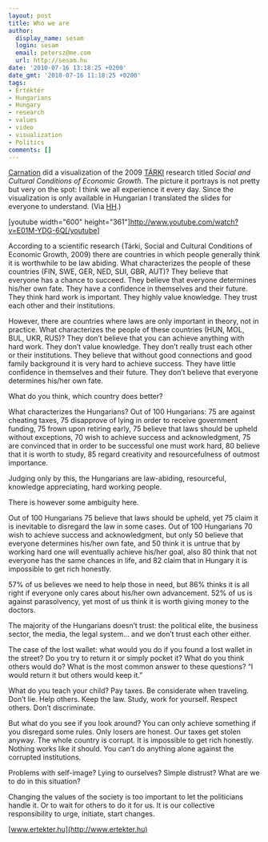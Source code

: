 ```yaml
---
layout: post
title: Who we are
author:
  display_name: sesam
  login: sesam
  email: petersz@me.com
  url: http://sesam.hu
date: '2010-07-16 13:18:25 +0200'
date_gmt: '2010-07-16 11:18:25 +0200'
tags:
- Értéktér
- Hungarians
- Hungary
- research
- values
- video
- visualization
- Politics
comments: []
---
```


[Carnation](http://carnation.hu) did a visualization of the 2009 [TÁRKI](http://www.tarki.hu/hu/research/gazdkult/kutatas.html) research titled _Social and Cultural Conditions of Economic Growth_. The picture it portrays is not pretty but very on the spot: I think we all experience it every day. Since the visualization is only available in Hungarian I translated the slides for everyone to understand. (Via [HH](http://hirbehozo.posterous.com/milyenek-a-magyarok).)

[youtube width="600" height="361"]http://www.youtube.com/watch?v=E01M-YDG-6Q[/youtube]

According to a scientific research (Tárki, Social and Cultural Conditions of Economic Growth, 2009) there are countries in which people generally think it is worthwhile to be law abiding. What characterizes the people of these countries (FIN, SWE, GER, NED, SUI, GBR, AUT)? They believe that everyone has a chance to succeed. They believe that everyone determines his/her own fate. They have a confidence in themselves and their future. They think hard work is important. They highly value knowledge. They trust each other and their institutions.

However, there are countries where laws are only important in theory, not in practice. What characterizes the people of these countries (HUN, MOL, BUL, UKR, RUS)? They don’t believe that you can achieve anything with hard work. They don’t value knowledge. They don’t really trust each other or their institutions. They believe that without good connections and good family background it is very hard to achieve success. They have little confidence in themselves and their future. They don’t believe that everyone determines his/her own fate.

What do you think, which country does better?

What characterizes the Hungarians? Out of 100 Hungarians: 75 are against cheating taxes, 75 disapprove of lying in order to receive government funding, 75 frown upon retiring early, 75 believe that laws should be upheld without exceptions, 70 wish to achieve success and acknowledgment, 75 are convinced that in order to be successful one must work hard, 80 believe that it is worth to study, 85 regard creativity and resourcefulness of outmost importance.

Judging only by this, the Hungarians are law-abiding, resourceful, knowledge appreciating, hard working people.

There is however some ambiguity here.

Out of 100 Hungarians 75 believe that laws should be upheld, yet 75 claim it is inevitable to disregard the law in some cases. Out of 100 Hungarians 70 wish to achieve success and acknowledgment, but only 50 believe that everyone determines his/her own fate, and 50 think it is untrue that by working hard one will eventually achieve his/her goal, also 80 think that not everyone has the same chances in life, and 82 claim that in Hungary it is impossible to get rich honestly.

57% of us believes we need to help those in need, but 86% thinks it is all right if everyone only cares about his/her own advancement. 52% of us is against parasolvency, yet most of us think it is worth giving money to the doctors.

The majority of the Hungarians doesn’t trust: the political elite, the business sector, the media, the legal system... and we don’t trust each other either.

The case of the lost wallet: what would you do if you found a lost wallet in the street? Do you try to return it or simply pocket it? What do you think others would do? What is the most common answer to these questions? “I would return it but others would keep it.”

What do you teach your child? Pay taxes. Be considerate when traveling. Don’t lie. Help others. Keep the law. Study, work for yourself. Respect others. Don’t discriminate.

But what do you see if you look around? You can only achieve something if you disregard some rules. Only losers are honest. Our taxes get stolen anyway. The whole country is corrupt. It is impossible to get rich honestly. Nothing works like it should. You can’t do anything alone against the corrupted institutions.

Problems with self-image? Lying to ourselves? Simple distrust? What are we to do in this situation?

Changing the values of the society is too important to let the politicians handle it. Or to wait for others to do it for us. It is our collective responsibility to urge, initiate, start changes.

[www.ertekter.hu](http://www.ertekter.hu)
